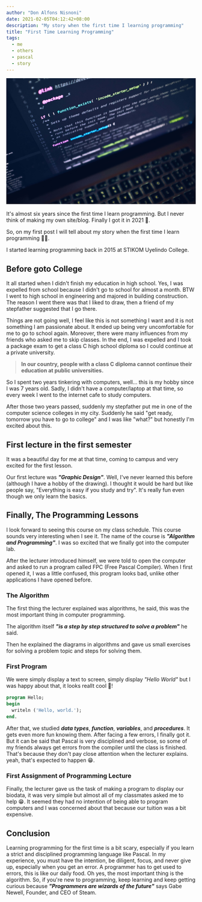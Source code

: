 ```yaml
---
author: "Don Alfons Nisnoni"
date: 2021-02-05T04:12:42+08:00
description: "My story when the first time I learning programming"
title: "First Time Learning Programming"
tags:
  - me
  - others
  - pascal
  - story
---
```


<img class="mb-5 rounded-md" src="/images/programming-coding-computer-scripts.jpg" alt="programming"/>

It's almost six years since the first time I learn programming.
But I never think of making my own site/blog. Finally I got it in 2021 🥳.

So, on my first post I will tell about my story when the first time I learn programming 👨‍💻.

I started learning programming back in 2015 at STIKOM Uyelindo College.

## Before goto College

It all started when I didn't finish my education in high school.
Yes, I was expelled from school because I didn't go to school for almost a month.
BTW I went to high school in engineering and majored in building construction.
The reason I went there was that I liked to draw, then a friend of my stepfather
suggested that I go there.

Things are not going well, I feel like this is not something
I want and it is not something I am passionate about.
It ended up being very uncomfortable for me to go to school again.
Moreover, there were many influences from my friends who asked me to skip classes.
In the end, I was expelled and I took a package exam to get a class C high school
diploma so I could continue at a private university.

> **In our country, people with a class C diploma cannot continue
> their education at public universities.**

So I spent two years tinkering with computers, well... this is my hobby since
I was 7 years old. Sadly, I didn't have a computer/laptop at that time,
so every week I went to the internet cafe to study computers.

After those two years passed, suddenly my stepfather put me in one of the
computer science colleges in my city. Suddenly he said "get ready,
tomorrow you have to go to college" and I was like "what?" but honestly
I'm excited about this.

## First lecture in the first semester

It was a beautiful day for me at that time, coming to campus and very
excited for the first lesson.

Our first lecture was **_"Graphic Design"_**.
Well, I've never learned this before (although I have a hobby of the drawing).
I thought it would be hard but like people say, "Everything is easy if you study
and try". It's really fun even though we only learn the basics.

## Finally, The Programming Lessons

I look forward to seeing this course on my class schedule.
This course sounds very interesting when I see it.
The name of the course is **_"Algorithm and Programming"_**.
I was so excited that we finally got into the computer lab.

After the lecturer introduced himself, we were told to open the computer
and asked to run a program called FPC (Free Pascal Compiler).
When I first opened it, I was a little confused,
this program looks bad, unlike other applications I have opened before.

### The Algorithm

The first thing the lecturer explained was algorithms, he said,
this was the most important thing in computer programming.

The algorithm itself **_"is a step by step structured to solve a problem"_** he said.

Then he explained the diagrams in algorithms and gave us small exercises for
solving a problem topic and steps for solving them.

### First Program

We were simply display a text to screen,
simply display _"Hello World"_ but I was happy about that,
it looks reallt cool 🤩!

```pascal
program Hello;
begin
  writeln ('Hello, world.');
end.
```

After that, we studied **_data types_**, **_function_**, **_variables_**, and **_procedures_**.
It gets even more fun knowing them. After facing a few errors,
I finally got it. But it can be said that Pascal is very disciplined and verbose,
so some of my friends always get errors from the compiler until the class is finished.
That's because they don't pay close attention when the lecturer explains. yeah,
that's expected to happen 😁.

### First Assignment of Programming Lecture

Finally, the lecturer gave us the task of making a program to display our biodata,
it was very simple but almost all of my classmates asked me to help 😁.
It seemed they had no intention of being able to program computers and
I was concerned about that because our tuition was a bit expensive.

## Conclusion

Learning programming for the first time is a bit scary,
especially if you learn a strict and disciplined programming language like Pascal.
In my experience, you must have the intention,
be diligent, focus, and never give up, especially when you get an error.
A programmer has to get used to errors, this is like our daily food. Oh yes,
the most important thing is the algorithm. So, if you're new to programming,
keep learning and keep getting curious because
**_"Programmers are wizards of the future"_** says Gabe Newell,
Founder, and CEO of Steam.
